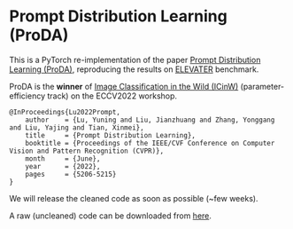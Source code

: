# Prompt Distribution Learning (ProDA)
This is a PyTorch re-implementation of the paper [Prompt Distribution Learning (ProDA)](https://arxiv.org/abs/2205.03340), reproducing the results on [ELEVATER](https://computer-vision-in-the-wild.github.io/ELEVATER/index.html) benchmark. 

ProDA is the **winner** of [Image Classification in the Wild (ICinW)](https://computer-vision-in-the-wild.github.io/eccv-2022/) (parameter-efficiency track) on the ECCV2022 workshop.

```
@InProceedings{Lu2022Prompt,
    author    = {Lu, Yuning and Liu, Jianzhuang and Zhang, Yonggang and Liu, Yajing and Tian, Xinmei},
    title     = {Prompt Distribution Learning},
    booktitle = {Proceedings of the IEEE/CVF Conference on Computer Vision and Pattern Recognition (CVPR)},
    month     = {June},
    year      = {2022},
    pages     = {5206-5215}
}
```

We will release the cleaned code as soon as possible (~few weeks).

A raw (uncleaned) code can be downloaded from [here](https://home.ustc.edu.cn/~lyn0/elevater_toolkit.zip).
